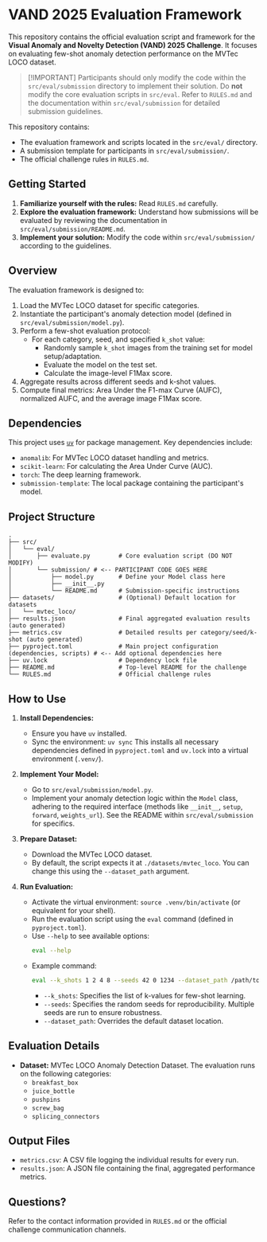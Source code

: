 # VAND 2025 Evaluation Framework

This repository contains the official evaluation script and framework for the **Visual Anomaly and Novelty Detection (VAND) 2025 Challenge**. It focuses on evaluating few-shot anomaly detection performance on the MVTec LOCO dataset.

> [!IMPORTANT] Participants should only modify the code within the `src/eval/submission` directory to implement their solution. Do **not** modify the core evaluation scripts in `src/eval`. Refer to `RULES.md` and the documentation within `src/eval/submission` for detailed submission guidelines.

This repository contains:

- The evaluation framework and scripts located in the `src/eval/` directory.
- A submission template for participants in `src/eval/submission/`.
- The official challenge rules in `RULES.md`.

## Getting Started

1.  **Familiarize yourself with the rules:** Read `RULES.md` carefully.
2.  **Explore the evaluation framework:** Understand how submissions will be evaluated by reviewing the documentation in `src/eval/submission/README.md`.
3.  **Implement your solution:** Modify the code within `src/eval/submission/` according to the guidelines.

## Overview

The evaluation framework is designed to:

1.  Load the MVTec LOCO dataset for specific categories.
2.  Instantiate the participant's anomaly detection model (defined in `src/eval/submission/model.py`).
3.  Perform a few-shot evaluation protocol:
    - For each category, seed, and specified `k_shot` value:
      - Randomly sample `k_shot` images from the training set for model setup/adaptation.
      - Evaluate the model on the test set.
      - Calculate the image-level F1Max score.
4.  Aggregate results across different seeds and k-shot values.
5.  Compute final metrics: Area Under the F1-max Curve (AUFC), normalized AUFC, and the average image F1Max score.

## Dependencies

This project uses [`uv`](https://github.com/astral-sh/uv) for package management. Key dependencies include:

- `anomalib`: For MVTec LOCO dataset handling and metrics.
- `scikit-learn`: For calculating the Area Under Curve (AUC).
- `torch`: The deep learning framework.
- `submission-template`: The local package containing the participant's model.

## Project Structure

```
.
├── src/
│   └── eval/
│       ├── evaluate.py        # Core evaluation script (DO NOT MODIFY)
│       └── submission/ # <-- PARTICIPANT CODE GOES HERE
│           ├── model.py       # Define your Model class here
│           ├── __init__.py
│           └── README.md      # Submission-specific instructions
├── datasets/                  # (Optional) Default location for datasets
│   └── mvtec_loco/
├── results.json               # Final aggregated evaluation results (auto generated)
├── metrics.csv                # Detailed results per category/seed/k-shot (auto generated)
├── pyproject.toml             # Main project configuration (dependencies, scripts) # <-- Add optional dependencies here
├── uv.lock                    # Dependency lock file
├── README.md                  # Top-level README for the challenge
└── RULES.md                   # Official challenge rules

```

## How to Use

1.  **Install Dependencies:**

    - Ensure you have `uv` installed.
    - Sync the environment:
      `uv sync`
      This installs all necessary dependencies defined in `pyproject.toml` and `uv.lock` into a virtual environment (`.venv/`).

2.  **Implement Your Model:**

    - Go to `src/eval/submission/model.py`.
    - Implement your anomaly detection logic within the `Model` class, adhering to the required interface (methods like `__init__`, `setup`, `forward`, `weights_url`). See the README within `src/eval/submission` for specifics.

3.  **Prepare Dataset:**

    - Download the MVTec LOCO dataset.
    - By default, the script expects it at `./datasets/mvtec_loco`. You can change this using the `--dataset_path` argument.

4.  **Run Evaluation:**
    - Activate the virtual environment: `source .venv/bin/activate` (or equivalent for your shell).
    - Run the evaluation script using the `eval` command (defined in `pyproject.toml`).
    - Use `--help` to see available options:
      ```bash
      eval --help
      ```
    - Example command:
      ```bash
      eval --k_shots 1 2 4 8 --seeds 42 0 1234 --dataset_path /path/to/your/mvtec_loco
      ```
      - `--k_shots`: Specifies the list of k-values for few-shot learning.
      - `--seeds`: Specifies the random seeds for reproducibility. Multiple seeds are run to ensure robustness.
      - `--dataset_path`: Overrides the default dataset location.

## Evaluation Details

- **Dataset:** MVTec LOCO Anomaly Detection Dataset. The evaluation runs on the following categories:
  - `breakfast_box`
  - `juice_bottle`
  - `pushpins`
  - `screw_bag`
  - `splicing_connectors`

## Output Files

- `metrics.csv`: A CSV file logging the individual results for every run.
- `results.json`: A JSON file containing the final, aggregated performance metrics.

## Questions?

Refer to the contact information provided in `RULES.md` or the official challenge communication channels.
